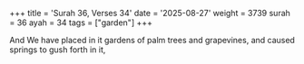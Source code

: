 +++
title = 'Surah 36, Verses 34'
date = '2025-08-27'
weight = 3739
surah = 36
ayah = 34
tags = ["garden"]
+++

And We have placed in it gardens of palm trees and grapevines, and caused springs to gush forth in it,